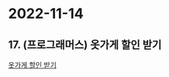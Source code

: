 # 2022-11-14

## 17. (프로그래머스) 옷가게 할인 받기

[옷가게 할인 받기](https://school.programmers.co.kr/learn/courses/30/lessons/120818#qna)
